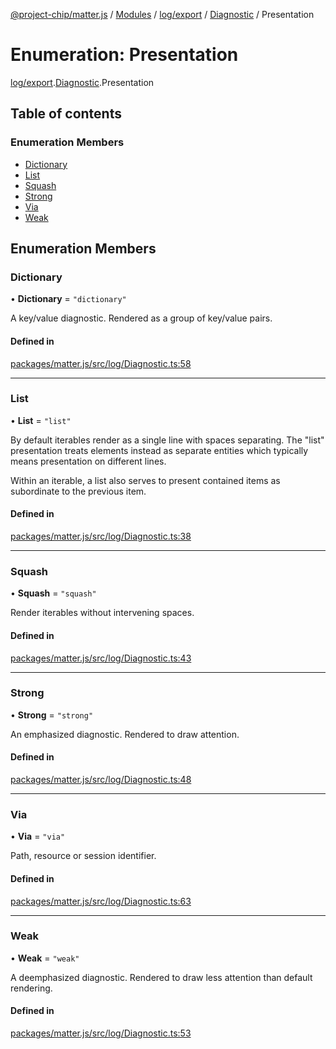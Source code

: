 [@project-chip/matter.js](../README.md) / [Modules](../modules.md) / [log/export](../modules/log_export.md) / [Diagnostic](../modules/log_export.Diagnostic.md) / Presentation

# Enumeration: Presentation

[log/export](../modules/log_export.md).[Diagnostic](../modules/log_export.Diagnostic.md).Presentation

## Table of contents

### Enumeration Members

- [Dictionary](log_export.Diagnostic.Presentation.md#dictionary)
- [List](log_export.Diagnostic.Presentation.md#list)
- [Squash](log_export.Diagnostic.Presentation.md#squash)
- [Strong](log_export.Diagnostic.Presentation.md#strong)
- [Via](log_export.Diagnostic.Presentation.md#via)
- [Weak](log_export.Diagnostic.Presentation.md#weak)

## Enumeration Members

### Dictionary

• **Dictionary** = ``"dictionary"``

A key/value diagnostic.  Rendered as a group of key/value pairs.

#### Defined in

[packages/matter.js/src/log/Diagnostic.ts:58](https://github.com/project-chip/matter.js/blob/0c058ae17fdba4c0b89b8b13c309011d51782299/packages/matter.js/src/log/Diagnostic.ts#L58)

___

### List

• **List** = ``"list"``

By default iterables render as a single line with spaces separating.  The "list" presentation treats elements
instead as separate entities which typically means presentation on different lines.

Within an iterable, a list also serves to present contained items as subordinate to the previous item.

#### Defined in

[packages/matter.js/src/log/Diagnostic.ts:38](https://github.com/project-chip/matter.js/blob/0c058ae17fdba4c0b89b8b13c309011d51782299/packages/matter.js/src/log/Diagnostic.ts#L38)

___

### Squash

• **Squash** = ``"squash"``

Render iterables without intervening spaces.

#### Defined in

[packages/matter.js/src/log/Diagnostic.ts:43](https://github.com/project-chip/matter.js/blob/0c058ae17fdba4c0b89b8b13c309011d51782299/packages/matter.js/src/log/Diagnostic.ts#L43)

___

### Strong

• **Strong** = ``"strong"``

An emphasized diagnostic.  Rendered to draw attention.

#### Defined in

[packages/matter.js/src/log/Diagnostic.ts:48](https://github.com/project-chip/matter.js/blob/0c058ae17fdba4c0b89b8b13c309011d51782299/packages/matter.js/src/log/Diagnostic.ts#L48)

___

### Via

• **Via** = ``"via"``

Path, resource or session identifier.

#### Defined in

[packages/matter.js/src/log/Diagnostic.ts:63](https://github.com/project-chip/matter.js/blob/0c058ae17fdba4c0b89b8b13c309011d51782299/packages/matter.js/src/log/Diagnostic.ts#L63)

___

### Weak

• **Weak** = ``"weak"``

A deemphasized diagnostic.  Rendered to draw less attention than default rendering.

#### Defined in

[packages/matter.js/src/log/Diagnostic.ts:53](https://github.com/project-chip/matter.js/blob/0c058ae17fdba4c0b89b8b13c309011d51782299/packages/matter.js/src/log/Diagnostic.ts#L53)
